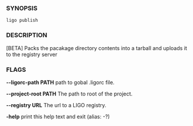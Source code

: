 
### SYNOPSIS
```
ligo publish
```

### DESCRIPTION
[BETA] Packs the pacakage directory contents into a tarball and uploads it to the registry server

### FLAGS
**--ligorc-path PATH**
path to gobal .ligorc file.

**--project-root PATH**
The path to root of the project.

**--registry URL**
The url to a LIGO registry.

**-help**
print this help text and exit (alias: -?)


